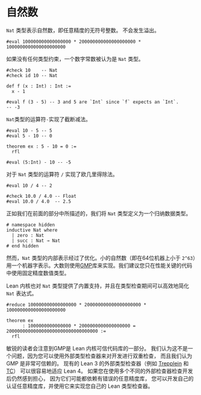 # 自然数

`Nat` 类型表示自然数，即任意精度的无符号整数。
不会发生溢出。

```lean
#eval 100000000000000000 * 200000000000000000000 * 1000000000000000000000
```

如果没有任何类型约束，一个数字常数被认为是 `Nat` 类型。

```lean
#check 10    -- Nat
#check id 10 -- Nat

def f (x : Int) : Int :=
  x - 1

#eval f (3 - 5) -- 3 and 5 are `Int` since `f` expects an `Int`.
-- -3
```

`Nat`类型的运算符`-`实现了截断减法。



```lean
#eval 10 - 5 -- 5
#eval 5 - 10 -- 0

theorem ex : 5 - 10 = 0 :=
  rfl

#eval (5:Int) - 10 -- -5
```

对于 `Nat` 类型的运算符 `/` 实现了欧几里得除法。

```lean
#eval 10 / 4 -- 2

#check 10.0 / 4.0 -- Float
#eval 10.0 / 4.0  -- 2.5
```

正如我们在前面的部分中所描述的，我们将 `Nat` 类型定义为一个归纳数据类型。

```lean
# namespace hidden
inductive Nat where
  | zero : Nat
  | succ : Nat → Nat
# end hidden
```

然而，`Nat` 类型的内部表示经过了优化。小的自然数（即在64位机器上小于 `2^63`）用一个机器字表示。大数则使用[GMP](https://gmplib.org/manual/)库来实现。我们建议您只在性能关键的代码中使用固定精度数值类型。

Lean 内核也对 `Nat` 类型提供了内置支持，并且在类型检查期间可以高效地简化 `Nat` 表达式。

```lean
#reduce 100000000000000000 * 200000000000000000000 * 1000000000000000000000

theorem ex
      : 1000000000000000 * 2000000000000000000 = 2000000000000000000000000000000000 :=
  rfl
```

敏锐的读者会注意到GMP是 Lean 内核可信代码库的一部分。
我们认为这不是一个问题，因为您可以使用外部类型检查器来对开发进行双重检查，
而且我们认为 GMP 是非常可信赖的。
现有的 Lean 3 的外部类型检查器（例如 [Trepplein](https://github.com/gebner/trepplein) 和 [TC](https://github.com/leanprover/tc)）
可以很容易地适应 Lean 4。
如果您在使用多个不同的外部检查器检查开发后仍然感到担心，
因为它们可能都依赖有错误的任意精度库，
您可以开发自己的认证任意精度库，并使用它来实现您自己的 Lean 类型检查器。